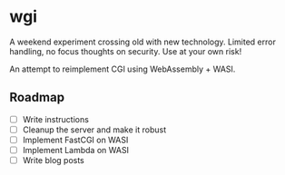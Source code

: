 # wgi

A weekend experiment crossing old with new technology. Limited error handling,
no focus thoughts on security. Use at your own risk!

An attempt to reimplement CGI using WebAssembly + WASI.

## Roadmap

- [ ] Write instructions
- [ ] Cleanup the server and make it robust
- [ ] Implement FastCGI on WASI
- [ ] Implement Lambda on WASI
- [ ] Write blog posts